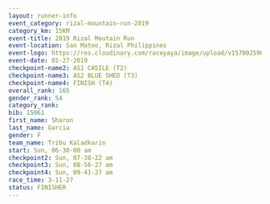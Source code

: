```yaml
---
layout: runner-info 
event_category: rizal-mountain-run-2019 
category_km: 15KM 
event-title: 2019 Rizal Moutain Run 
event-location: San Mateo, Rizal Philippines 
event-logo: https://res.cloudinary.com/raceyaya/image/upload/v1570025909/logo/rizal-mountain_gkfete.jpg 
event-date: 01-27-2019 
checkpoint-name2: AS1 CASILE (T2) 
checkpoint-name3: AS2 BLUE SHED (T3) 
checkpoint-name4: FINISH (T4) 
overall_rank: 165
gender_rank: 54
category_rank: 
bib: 15061
first_name: Sharon
last_name: Garcia
gender: F
team_name: Tribu Kaladkarin
start: Sun, 06-30-00 am
checkpoint2: Sun, 07-38-22 am
checkpoint3: Sun, 08-56-27 am
checkpoint4: Sun, 09-41-27 am
race_time: 3-11-27
status: FINISHER
---
```

